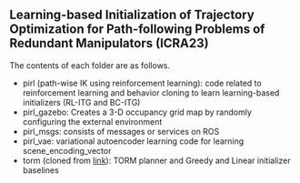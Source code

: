 ## Learning-based Initialization of Trajectory Optimization for Path-following Problems of Redundant Manipulators (ICRA23)
The contents of each folder are as follows.
- pirl (path-wise IK using reinforcement learning): code related to reinforcement learning and behavior cloning to learn learning-based initializers (RL-ITG and BC-ITG)
- pirl_gazebo: Creates a 3-D occupancy grid map by randomly configuring the external environment
- pirl_msgs: consists of messages or services on ROS
- pirl_vae: variational autoencoder learning code for learning scene_encoding_vector
- torm (cloned from [link](https://github.com/cheulkang/TORM)): TORM planner and Greedy and Linear initializer baselines























